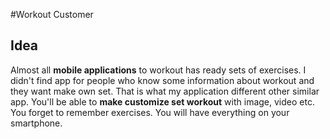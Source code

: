 #Workout Customer
## Idea
Almost all **mobile applications** to workout has ready sets of exercises. 
I didn't find app for people who know some information about workout and they want make own set. 
That is what my application different other similar app. 
You'll be able to **make customize set workout** with image, video etc. You forget to remember exercises.
You will have everything on your smartphone.